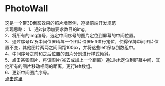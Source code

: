 # PhotoWall
这是一个带3D倒影效果的照片墙案例，遵循前端开发规范      
实现思路：
1、通过js添加要求数目的img。     
2、将所有的img编号，选定中间序号的图片定位到屏幕的中间位置。        
3、通过序号以及中间位置给每一个图片设置left进行定位，使得保持中间图片位置不变，其他图片两两之间间距100px，并将这些left保存到数组中。      
4、中间序号之前和之后位置的图片分别进行样式倾斜。       
5、点击某张图片，将该图片(减去或加上一个距离）通过left定位到屏幕中间，其他所有的图片移动相同的距离，更行left数组。       
6、更新中间图片序号。      
[点击这里](https://sanchunpeng.github.io/PhotoWall/)